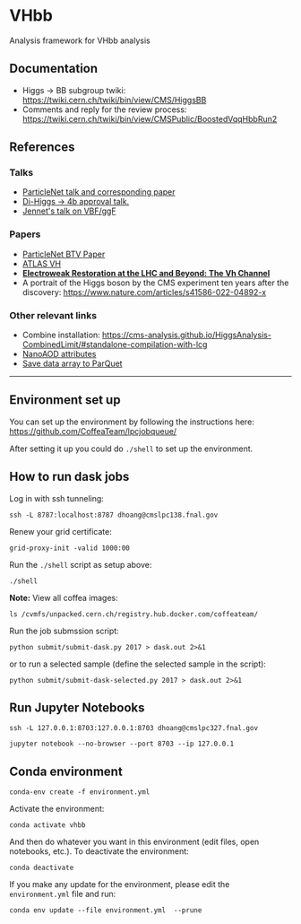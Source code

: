 # VHbb
Analysis framework for VHbb analysis

## Documentation
* Higgs -> BB subgroup twiki: https://twiki.cern.ch/twiki/bin/view/CMS/HiggsBB
* Comments and reply for the review process: https://twiki.cern.ch/twiki/bin/view/CMSPublic/BoostedVqqHbbRun2

## References

### Talks

* [ParticleNet talk and corresponding paper](https://indico.physics.lbl.gov/event/975/contributions/8301/attachments/4047/5437/23.07.31_BOOST_Xbbcc_performance_CL.pdf)
* [Di-Higgs -> 4b approval talk.](https://indico.cern.ch/event/1078870/contributions/4537934/attachments/2313106/3947040/Preapproval_HH4bggF_280921.pdf)
* [Jennet's talk on VBF/ggF](https://indico.physics.lbl.gov/event/975/contributions/8306/attachments/4062/5457/Dickinson_BOOST23_CMSVBF_vf.pdf)

### Papers
* [ParticleNet BTV Paper](https://cds.cern.ch/record/2866276/files/BTV-22-001-pas.pdf)
* [ATLAS VH](https://arxiv.org/abs/2312.07605)
* **[Electroweak Restoration at the LHC and Beyond: The Vh Channel](https://arxiv.org/abs/2012.00774)**
* A portrait of the Higgs boson by the CMS experiment ten years after the discovery: https://www.nature.com/articles/s41586-022-04892-x

### Other relevant links
* Combine installation: https://cms-analysis.github.io/HiggsAnalysis-CombinedLimit/#standalone-compilation-with-lcg
* [NanoAOD attributes](https://cms-nanoaod-integration.web.cern.ch/integration/cms-swCMSSW_12_4_X/mc123Xrun3_v10_doc.html)
* [Save data array to ParQuet](https://awkward-array.org/doc/main/reference/generated/ak.to_parquet.html)

----
## Environment set up
You can set up the environment by following the instructions here: https://github.com/CoffeaTeam/lpcjobqueue/

After setting it up you could do `./shell` to set up the environment.

## How to run dask jobs

Log in with ssh tunneling:

```
ssh -L 8787:localhost:8787 dhoang@cmslpc138.fnal.gov
```

Renew your grid certificate:

```
grid-proxy-init -valid 1000:00
```

Run the `./shell` script as setup above:

```
./shell
```

**Note:** View all coffea images: 
```
ls /cvmfs/unpacked.cern.ch/registry.hub.docker.com/coffeateam/
```

Run the job submssion script:

```
python submit/submit-dask.py 2017 > dask.out 2>&1
```

or to run a selected sample (define the selected sample in the script):

```
python submit/submit-dask-selected.py 2017 > dask.out 2>&1
```

## Run Jupyter Notebooks

```
ssh -L 127.0.0.1:8703:127.0.0.1:8703 dhoang@cmslpc327.fnal.gov
```

```
jupyter notebook --no-browser --port 8703 --ip 127.0.0.1
```

## Conda environment

```
conda-env create -f environment.yml
```

Activate the environment:

```
conda activate vhbb
```

And then do whatever you want in this environment (edit files, open notebooks, etc.). To deactivate the environment:

```
conda deactivate
```

If you make any update for the environment, please edit the `environment.yml` file and run:

```
conda env update --file environment.yml  --prune
```

